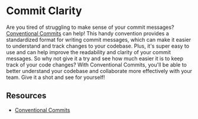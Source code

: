 # Commit Clarity

Are you tired of struggling to make sense of your commit messages? [Conventional Commits](https://www.conventionalcommits.org/en/v1.0.0/) can help! This handy convention provides a standardized format for writing commit messages, which can make it easier to understand and track changes to your codebase. Plus, it's super easy to use and can help improve the readability and clarity of your commit messages. So why not give it a try and see how much easier it is to keep track of your code changes? With Conventional Commits, you'll be able to better understand your codebase and collaborate more effectively with your team. Give it a shot and see for yourself!

## Resources

-   [Conventional Commits](https://www.conventionalcommits.org/en/v1.0.0/)
